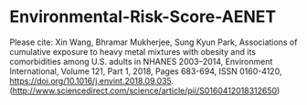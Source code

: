 # Environmental-Risk-Score-AENET
Please cite:
Xin Wang, Bhramar Mukherjee, Sung Kyun Park,
Associations of cumulative exposure to heavy metal mixtures with obesity and its comorbidities among U.S. adults in NHANES 2003–2014,
Environment International,
Volume 121, Part 1,
2018,
Pages 683-694,
ISSN 0160-4120,
https://doi.org/10.1016/j.envint.2018.09.035.
(http://www.sciencedirect.com/science/article/pii/S0160412018312650)
